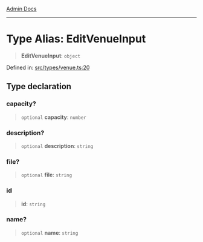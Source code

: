 [Admin Docs](/)

***

# Type Alias: EditVenueInput

> **EditVenueInput**: `object`

Defined in: [src/types/venue.ts:20](https://github.com/PalisadoesFoundation/talawa-admin/blob/main/src/types/venue.ts#L20)

## Type declaration

### capacity?

> `optional` **capacity**: `number`

### description?

> `optional` **description**: `string`

### file?

> `optional` **file**: `string`

### id

> **id**: `string`

### name?

> `optional` **name**: `string`
